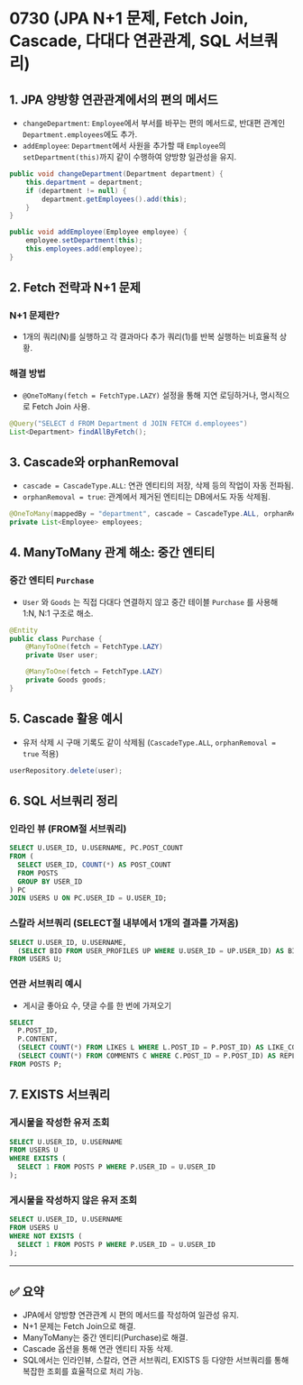 # 0730 (JPA N+1 문제, Fetch Join, Cascade, 다대다 연관관계, SQL 서브쿼리)

## 1. JPA 양방향 연관관계에서의 편의 메서드

* `changeDepartment`: `Employee`에서 부서를 바꾸는 편의 메서드로, 반대편 관계인 `Department.employees`에도 추가.
* `addEmployee`: `Department`에서 사원을 추가할 때 `Employee`의 `setDepartment(this)`까지 같이 수행하여 양방향 일관성을 유지.

```java
public void changeDepartment(Department department) {
    this.department = department;
    if (department != null) {
        department.getEmployees().add(this);
    }
}

public void addEmployee(Employee employee) {
    employee.setDepartment(this);
    this.employees.add(employee);
}
```

## 2. Fetch 전략과 N+1 문제

### N+1 문제란?

* 1개의 쿼리(N)를 실행하고 각 결과마다 추가 쿼리(1)를 반복 실행하는 비효율적 상황.

### 해결 방법

* `@OneToMany(fetch = FetchType.LAZY)` 설정을 통해 지연 로딩하거나, 명시적으로 Fetch Join 사용.

```java
@Query("SELECT d FROM Department d JOIN FETCH d.employees")
List<Department> findAllByFetch();
```

## 3. Cascade와 orphanRemoval

* `cascade = CascadeType.ALL`: 연관 엔티티의 저장, 삭제 등의 작업이 자동 전파됨.
* `orphanRemoval = true`: 관계에서 제거된 엔티티는 DB에서도 자동 삭제됨.

```java
@OneToMany(mappedBy = "department", cascade = CascadeType.ALL, orphanRemoval = true)
private List<Employee> employees;
```

## 4. ManyToMany 관계 해소: 중간 엔티티

### 중간 엔티티 `Purchase`

* `User` 와 `Goods` 는 직접 다대다 연결하지 않고 중간 테이블 `Purchase` 를 사용해 1\:N, N:1 구조로 해소.

```java
@Entity
public class Purchase {
    @ManyToOne(fetch = FetchType.LAZY)
    private User user;

    @ManyToOne(fetch = FetchType.LAZY)
    private Goods goods;
}
```

## 5. Cascade 활용 예시

* 유저 삭제 시 구매 기록도 같이 삭제됨 (`CascadeType.ALL`, `orphanRemoval = true` 적용)

```java
userRepository.delete(user);
```

## 6. SQL 서브쿼리 정리

### 인라인 뷰 (FROM절 서브쿼리)

```sql
SELECT U.USER_ID, U.USERNAME, PC.POST_COUNT
FROM (
  SELECT USER_ID, COUNT(*) AS POST_COUNT
  FROM POSTS
  GROUP BY USER_ID
) PC
JOIN USERS U ON PC.USER_ID = U.USER_ID;
```

### 스칼라 서브쿼리 (SELECT절 내부에서 1개의 결과를 가져옴)

```sql
SELECT U.USER_ID, U.USERNAME,
  (SELECT BIO FROM USER_PROFILES UP WHERE U.USER_ID = UP.USER_ID) AS BIO
FROM USERS U;
```

### 연관 서브쿼리 예시

* 게시글 좋아요 수, 댓글 수를 한 번에 가져오기

```sql
SELECT
  P.POST_ID,
  P.CONTENT,
  (SELECT COUNT(*) FROM LIKES L WHERE L.POST_ID = P.POST_ID) AS LIKE_COUNT,
  (SELECT COUNT(*) FROM COMMENTS C WHERE C.POST_ID = P.POST_ID) AS REPLY_COUNT
FROM POSTS P;
```

## 7. EXISTS 서브쿼리

### 게시물을 작성한 유저 조회

```sql
SELECT U.USER_ID, U.USERNAME
FROM USERS U
WHERE EXISTS (
  SELECT 1 FROM POSTS P WHERE P.USER_ID = U.USER_ID
);
```

### 게시물을 작성하지 않은 유저 조회

```sql
SELECT U.USER_ID, U.USERNAME
FROM USERS U
WHERE NOT EXISTS (
  SELECT 1 FROM POSTS P WHERE P.USER_ID = U.USER_ID
);
```

---

## ✅ 요약

* JPA에서 양방향 연관관계 시 편의 메서드를 작성하여 일관성 유지.
* N+1 문제는 Fetch Join으로 해결.
* ManyToMany는 중간 엔티티(Purchase)로 해결.
* Cascade 옵션을 통해 연관 엔티티 자동 삭제.
* SQL에서는 인라인뷰, 스칼라, 연관 서브쿼리, EXISTS 등 다양한 서브쿼리를 통해 복잡한 조회를 효율적으로 처리 가능.
